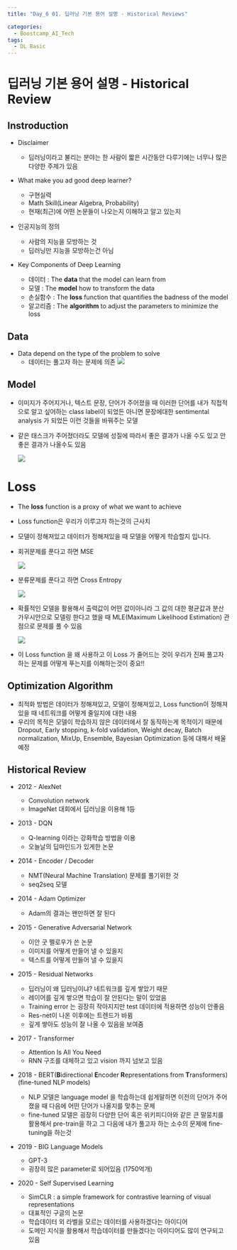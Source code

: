 ```yaml
---
title: "Day_6 01. 딥러닝 기본 용어 설명 - Historical Reviews"

categories:
  - Boostcamp_AI_Tech
tags:
  - DL Basic
---
```


# 딥러닝 기본 용어 설명 - Historical Review

## Instroduction

- Disclaimer
  - 딥러닝이라고 불리는 분야는 한 사람이 짧은 시간동안 다루기에는 너무나 많은 다양한 주제가 있음

- What make you ad good deep learner?
  - 구현실력
  - Math Skill(Linear Algebra, Probability)
  - 현재(최근)에 어떤 논문들이 나오는지 이해하고 알고 있는지

- 인공지능의 정의
  - 사람의 지능을 모방하는 것
  - 딥러닝만 지능을 모방하는건 아님

- Key Components of Deep Learning
  - 데이터 : The **data** that the model can learn from
  - 모델 : The **model** how to transform the data
  - 손실함수 : The **loss** function that quantifies the badness of the model
  - 알고리즘 : The **algorithm** to adjust the parameters to minimize the loss

## Data

- Data depend on the type of the problem to solve
  - 데이터는 풀고자 하는 문제에 의존
  ![](./img/2021-08-09-10-01-12.png)

## Model

- 이미지가 주어지거나, 텍스트 문장, 단어가 주어졌을 때 이러한 단어를 내가 직접적으로 알고 싶어하는 class label이 되었든 아니면 문장에대한 sentimental analysis 가 되었든 이런 것들을 바꿔주는 모델

- 같은 태스크가 주어졌더라도 모델에 성질에 따라서 좋은 결과가 나올 수도 있고 안좋은 결과가 나올수도 있음

    ![](./img/2021-08-09-10-04-57.png)

# Loss

- The **loss** function is a proxy of what we want to achieve
- Loss function은 우리가 이루고자 하는것의 근사치

- 모델이 정해져있고 데이터가 정해져있을 때 모델을 어떻게 학습할지 입니다.
- 회귀문제를 푼다고 하면 MSE

    ![](./img/2021-08-09-10-06-58.png)

- 분류문제를 푼다고 하면 Cross Entropy

    ![](./img/2021-08-09-10-07-25.png)

- 확률적인 모델을 활용해서 출력값이 어떤 값이아니라 그 값의 대한 평균값과 분산 가우시안으로 모델링 한다고 했을 때 MLE(Maximum Likelihood Estimation) 관점으로 문제를 풀 수 있음

    ![](./img/2021-08-09-10-08-51.png)

- 이 Loss function 을 왜 사용하고 이 Loss 가 줄어드는 것이 우리가 진짜 풀고자 하는 문제를 어떻게 푸는지를 이해하는것이 중요!!

## Optimization Algorithm

- 최적화 방법은 데이터가 정해져있고, 모델이 정해져있고, Loss function이 정해져있을 때 네트워크를 어떻게 줄일지에 대한 내용
- 우리의 목적은 모델이 학습하지 않은 데이터에서 잘 동작하는게 목적이기 때문에 Dropout, Early stopping, k-fold validation, Weight decay, Batch normalization, MixUp, Ensemble, Bayesian Optimization 등에 대해서 배울 예정

## Historical Review

- 2012 - AlexNet
  - Convolution network
  - ImageNet 대회에서 딥러닝을 이용해 1등

- 2013 - DQN
  - Q-learning 이라는 강화학습 방법을 이용
  - 오늘날의 딥마인드가 있게한 논문

- 2014 - Encoder / Decoder
  - NMT(Neural Machine Translation) 문제를 풀기위한 것
  - seq2seq 모델

- 2014 - Adam Optimizer
  - Adam의 결과는 왠만하면 잘 된다

- 2015 - Generative Adversarial Network
  - 이안 굿 펠로우가 쓴 논문
  - 이미지를 어떻게 만들어 낼 수 있을지
  - 텍스트를 어떻게 만들어 낼 수 있을지

- 2015 - Residual Networks
  - 딥러닝이 왜 딥러닝이냐? 네트워크를 깊게 쌓았기 때문
  - 레이어를 깊게 쌓으면 학습이 잘 안된다는 말이 있었음
  - Training error 는 굉장히 작아지지만 test 데이터에 적용하면 성능이 안좋음
  - Res-net이 나온 이후에는 트렌드가 바뀜
  - 깊게 쌓아도 성능이 잘 나올 수 있음을 보여줌

- 2017 - Transformer
  - Attention Is All You Need
  - RNN 구조를 대체하고 있고 vision 까지 넘보고 있음

- 2018 - BERT(**B**idirectional **E**ncoder **R**epresentations from **T**ransformers) (fine-tuned NLP models)
  - NLP 모델은 language model 을 학습하는데 쉽게말하면 이전의 단어가 주어졌을 때 다음에 어떤 단어가 나올지를 맞추는 문제
  - fine-tuned 모델은 굉장히 다양한 단어 혹은 위키피디아와 같은 큰 말뭉치를 활용해서 pre-train을 하고 그 다음에 내가 풀고자 하는 소수의 문제에 fine-tuning을 하는것

- 2019 - BIG Language Models
  - GPT-3
  - 굉장히 많은 parameter로 되어있음 (1750억개)
  
- 2020 - Self Supervised Learning
  - SimCLR : a simple framework for contrastive learning of visual representations
  - 대표적인 구글의 논문
  - 학습데이터 외 라벨을 모르는 데이터를 사용하겠다는 아이디어
  - 도메인 지식을 활용해서 학습데이터를 만들겠다는 아이디어도 많이 연구되고 있음

